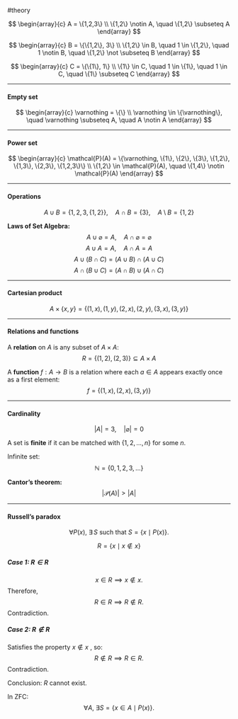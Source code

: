 #theory 

$$
\begin{array}{c}
A = \{1,2,3\} \\
\{1,2\} \notin A, \quad \{1,2\} \subseteq A
\end{array}
$$

$$
\begin{array}{c}
B = \{\{1,2\}, 3\} \\
\{1,2\} \in B, \quad 1 \in \{1,2\}, \quad 1 \notin B, \quad \{1,2\} \not \subseteq B
\end{array}
$$

$$
\begin{array}{c}
C = \{\{1\}, 1\} \\
\{1\} \in C, \quad 1 \in \{1\}, \quad 1 \in C, \quad \{1\} \subseteq C
\end{array}
$$

---
#### Empty set

$$
\begin{array}{c}
\varnothing = \{\} \\
\varnothing \in \{\varnothing\}, \quad \varnothing \subseteq A, \quad A \notin A
\end{array}
$$

---
#### Power set

$$
\begin{array}{c}
\mathcal{P}(A) = \{\varnothing, \{1\}, \{2\}, \{3\}, \{1,2\}, \{1,3\}, \{2,3\}, \{1,2,3\}\} \\
\{1,2\} \in \mathcal{P}(A), \quad \{1,4\} \notin \mathcal{P}(A)
\end{array}
$$

---
#### Operations

$$
A \cup B = \{1,2,3,\{1,2\}\}, \quad A \cap B = \{3\}, \quad A \setminus B = \{1,2\}
$$

**Laws of Set Algebra:**
$$
A \cup \varnothing = A, \quad A \cap \varnothing = \varnothing
$$
$$
A \cup A = A, \quad A \cap A = A
$$
$$
A \cup (B \cap C) = (A \cup B) \cap (A \cup C)
$$
$$
A \cap (B \cup C) = (A \cap B) \cup (A \cap C)
$$

---
#### Cartesian product

$$
A \times \{x,y\} = \{(1,x), (1,y), (2,x), (2,y), (3,x), (3,y)\}
$$

---
#### Relations and functions

A **relation** on $A$ is any subset of $A \times A$:
$$
R = \{(1,2), (2,3)\} \subseteq A \times A
$$

A **function** $f : A \to B$ is a relation where each $a \in A$ appears exactly once as a first element:
$$
f = \{ (1,x), (2,x), (3,y) \}
$$

---
#### Cardinality

$$
|A| = 3, \quad |\varnothing| = 0
$$

A set is **finite** if it can be matched with $\{1,2,\dots,n\}$ for some $n$.

Infinite set:
$$
\mathbb{N} = \{0,1,2,3,\dots\}
$$

**Cantor’s theorem:**
$$
|\mathcal{P}(A)| > |A|
$$

---
#### Russell’s paradox

$$
\forall P(x), \ \exists \, S \ \text{such that} \ S = \{ x \mid P(x) \}.
$$

$$
R = \{ x \mid x \notin x \}
$$

##### Case 1: $R \in R$ 
$$
x \in R \implies x \notin x.
$$
Therefore,
$$
R \in R \implies R \notin R.
$$
Contradiction.

##### Case 2: $R \notin R$ 

Satisfies the property $x \notin x$ , so:
$$
R \notin R \implies R \in R.
$$
Contradiction.

Conclusion: $R$ cannot exist.

In ZFC:
$$
\forall A, \ \exists S = \{ x \in A \mid P(x) \}.
$$
